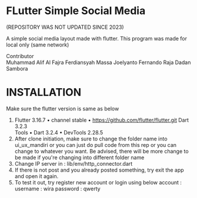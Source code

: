 # FLutter Simple Social Media
(REPOSITORY WAS NOT UPDATED SINCE 2023)

A simple social media layout made with flutter.
This program was made for local only (same network)

Contributor <br>
Muhammad Alif Al Fajra
Ferdiansyah Massa
Joelyanto Fernando
Raja Dadan Sambora

# INSTALLATION

Make sure the flutter version is same as below

1. Flutter 3.16.7 • channel stable • https://github.com/flutter/flutter.git Dart 3.2.3 <br> Tools • Dart 3.2.4 • DevTools 2.28.5 <br>
2. After clone initiation, make sure to change the folder name into ui_ux_mandiri or you can just do pull code from this rep or you can change to whatever you want. Be advised, there will be more change to be made if you're changing into different folder name <br>
3. Change IP server in : lib/env/http_connector.dart<br>
4. If there is not post and you already posted something, try exit the app and open it again.<br>
5. To test it out, try register new account or login using below account :
username : wira
password : qwerty
